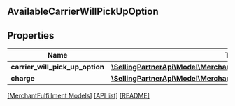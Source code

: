 ## AvailableCarrierWillPickUpOption

## Properties

Name | Type | Description | Notes
------------ | ------------- | ------------- | -------------
**carrier_will_pick_up_option** | [**\SellingPartnerApi\Model\MerchantFulfillment\CarrierWillPickUpOption**](CarrierWillPickUpOption.md) |  |
**charge** | [**\SellingPartnerApi\Model\MerchantFulfillment\CurrencyAmount**](CurrencyAmount.md) |  |

[[MerchantFulfillment Models]](../) [[API list]](../../Api) [[README]](../../../README.md)
